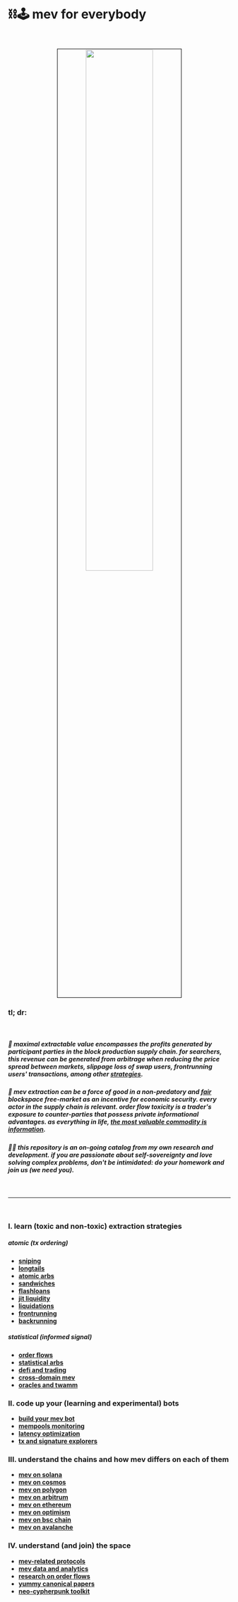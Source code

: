 # ⛓🕹 mev for everybody


<br>

<p align="center">
<img src="https://github.com/go-outside-labs/mev-toolkit/assets/138340846/bd193195-77c6-4472-88ad-d17be65f7dc1" width="55%" align="center" style="padding:1px;border:1px solid black;"/>
 </p>






### tl; dr:

<br>

##### 👾 maximal extractable value encompasses the profits generated by participant parties in the block production supply chain. for searchers, this revenue can be generated from arbitrage when reducing the price spread between markets, slippage loss of swap users, frontrunning users' transactions, among other [strategies](MEV_strategies).

##### 💙 mev extraction can be a force of good in a non-predatory and [fair](https://twitter.com/bertcmiller/status/1456346690164768770) blockspace free-market as an incentive for economic security. every actor in the supply chain is relevant. order flow toxicity is a trader's exposure to counter-parties that possess private informational advantages. as everything in life, *[the most valuable commodity is information](https://frontier.tech/a-new-game-in-town)*.

##### 🏴‍☠️ this repository is an *on-going* catalog from my own research and development. if you are passionate about self-sovereignty and love solving complex problems, don't be intimidated: do your homework and join us (we need you).


<br>

---

<br>

### I. learn (toxic and non-toxic) extraction strategies

##### atomic (tx ordering)

* **[sniping](MEV_strategies/sniping)**
* **[longtails](MEV_strategies/longtails)**
* **[atomic arbs](MEV_strategies/atomic_arb)**
* **[sandwiches](MEV_strategies/sandwich)**
* **[flashloans](MEV_strategies/flashloans)**
* **[jit liquidity](MEV_and_trading/protocols/uniswap/uniswap-v3/just-in-time.md)**
* **[liquidations](MEV_strategies/liquidations)**
* **[frontrunning](MEV_strategies/frontrunning)**
* **[backrunning](MEV_strategies/backrunning)**


##### statistical (informed signal)


* **[order flows](MEV_searchers/order_flows)**
* **[statistical arbs](MEV_strategies/stat_arbs)**
* **[defi and trading](MEV_and_trading)**
* **[cross-domain mev](MEV_searchers/cross_domain_mev)**
* **[oracles and twamm](MEV_strategies/oracles)**



### II. code up your (learning and experimental) bots

* **[build your mev bot](MEV_searchers)**
* **[mempools monitoring](MEV_searchers/mempool_monitoring)**
* **[latency optimization](MEV_searchers/latency)**
* **[tx and signature explorers](MEV_searchers/tx_and_signature_explorers)**


### III. understand the chains and how mev differs on each of them

* **[mev on solana](MEV_by_chains/MEV_on_Solana)**
* **[mev on cosmos](MEV_by_chains/MEV_on_Cosmos)**
* **[mev on polygon](MEV_by_chains/MEV_on_Polygon)**
* **[mev on arbitrum](MEV_by_chains/MEV_on_Arbitrum)**
* **[mev on ethereum](MEV_by_chains/MEV_on_Ethereum)**
* **[mev on optimism](MEV_by_chains/MEV_on_Optimism)**
* **[mev on bsc chain](MEV_by_chains/MEV_on_BSC)**
* **[mev on avalanche](MEV_by_chains/MEV_on_Avalanche)**


### IV. understand (and join) the space

* **[mev-related protocols](MEV_projects)**
* **[mev data and analytics](MEV_searchers/data_and_analytics)**
* **[research on order flows](MEV_searchers/order_flows)**
* **[yummy canonical papers](MEV_projects/history.md)**
* **[neo-cypherpunk toolkit](https://github.com/go-outside-labs/neo-cypherpunk-toolkit)**
